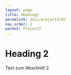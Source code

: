 ```yaml
---
layout: page
title: Heading2
permalink: docs/project2/H2
nav_order: 2
parent: Project2
---
```



# Heading 2

Text zum Abschnitt 2

